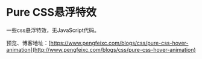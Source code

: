 # Pure CSS悬浮特效

一些css悬浮特效，无JavaScript代码。

预览、博客地址：[https://www.pengfeixc.com/blogs/css/pure-css-hover-animation](http://www.pengfeixc.com/blogs/css/pure-css-hover-animation)
